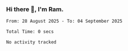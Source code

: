 ### Hi there 👋, I'm Ram.

<!--START_SECTION:waka-->

```txt
From: 28 August 2025 - To: 04 September 2025

Total Time: 0 secs

No activity tracked
```

<!--END_SECTION:waka-->
